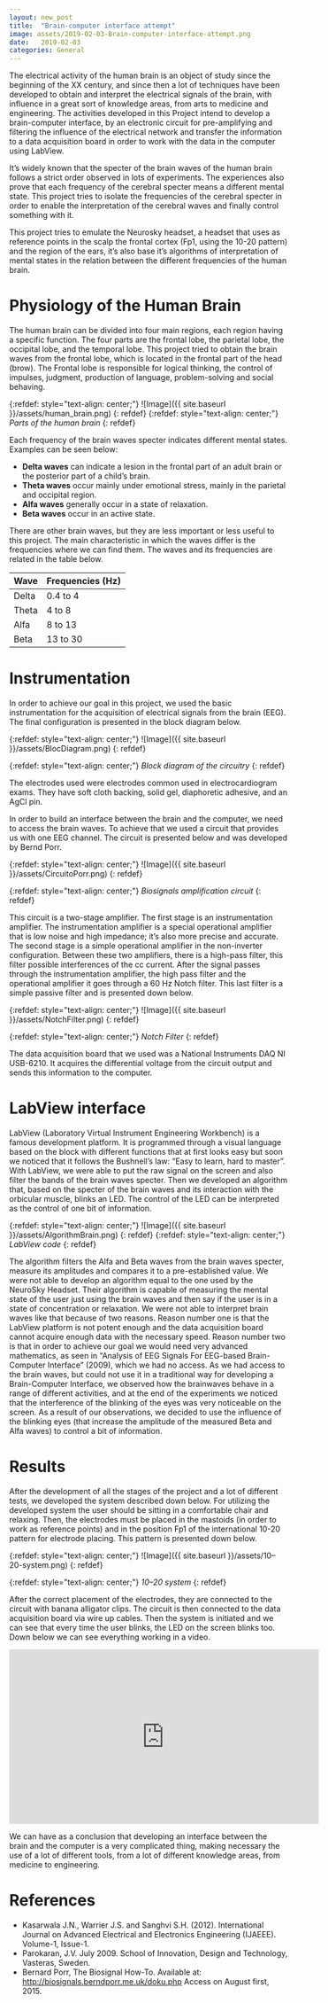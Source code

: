 ```yaml
---
layout: new_post
title:  "Brain-computer interface attempt"
image: assets/2019-02-03-Brain-computer-interface-attempt.png
date:   2019-02-03
categories: General
---
```

The electrical activity of the human brain is an object of study since the beginning of the XX century, and since then a lot of techniques have been developed to obtain and interpret the electrical signals of the brain, with influence in a great sort of knowledge areas, from arts to medicine and engineering. The activities developed in this Project intend to develop a brain-computer interface, by an electronic circuit for pre-amplifying and filtering the influence of the electrical network and transfer the information to a data acquisition board in order to work with the data in the computer using LabView.

It’s widely known that the specter of the brain waves of the human brain follows a strict order observed in lots of experiments. The experiences also prove that each frequency of the cerebral specter means a different mental state. This project tries to isolate the frequencies of the cerebral specter in order to enable the interpretation of the cerebral waves and finally control something with it.

This project tries to emulate the Neurosky headset, a headset that uses as reference points in the scalp the frontal cortex (Fp1, using the 10-20 pattern) and the region of the ears, it’s also base it’s algorithms of interpretation of mental states in the relation between the different frequencies of the human brain.

# Physiology of the Human Brain
The human brain can be divided into four main regions, each region having a specific function. The four parts are the frontal lobe, the parietal lobe, the occipital lobe, and the temporal lobe. This project tried to obtain the brain waves from the frontal lobe, which is located in the frontal part of the head (brow). The Frontal lobe is responsible for logical thinking, the control of impulses, judgment, production of language, problem-solving and social behaving.

{:refdef: style="text-align: center;"}
![Image]({{ site.baseurl }}/assets/human_brain.png)
{: refdef}
{:refdef: style="text-align: center;"}
*Parts of the human brain*
{: refdef}

Each frequency of the brain waves specter indicates different mental states. Examples can be seen below:

- **Delta waves** can indicate a lesion in the frontal part of an adult brain or the posterior part of a child’s brain.
- **Theta waves** occur mainly under emotional stress, mainly in the parietal and occipital region.
- **Alfa waves** generally occur in a state of relaxation.
- **Beta waves** occur in an active state.

There are other brain waves, but they are less important or less useful to this project. The main characteristic in which the waves differ is the frequencies where we can find them. The waves and its frequencies are related in the table below.

| Wave | Frequencies (Hz) |
|------|-----------------|
| Delta | 0.4 to 4 |
| Theta | 4 to 8 |
| Alfa  | 8 to 13 |
| Beta  | 13 to 30 |

# Instrumentation
In order to achieve our goal in this project, we used the basic instrumentation for the acquisition of electrical signals from the brain (EEG). The final configuration is presented in the block diagram below.

{:refdef: style="text-align: center;"}
![Image]({{ site.baseurl }}/assets/BlocDiagram.png)
{: refdef}

{:refdef: style="text-align: center;"}
*Block diagram of the circuitry*
{: refdef}

The electrodes used were electrodes common used in electrocardiogram exams. They have soft cloth backing, solid gel, diaphoretic adhesive, and an AgCl pin.

In order to build an interface between the brain and the computer, we need to access the brain waves. To achieve that we used a circuit that provides us with one EEG channel. The circuit is presented below and was developed by Bernd Porr.

{:refdef: style="text-align: center;"}
![Image]({{ site.baseurl }}/assets/CircuitoPorr.png)
{: refdef}

{:refdef: style="text-align: center;"}
*Biosignals amplification circuit*
{: refdef}

This circuit is a two-stage amplifier. The first stage is an instrumentation amplifier. The instrumentation amplifier is a special operational amplifier that is low noise and high impedance; it’s also more precise and accurate. The second stage is a simple operational amplifier in the non-inverter configuration. Between these two amplifiers, there is a high-pass filter, this filter possible interferences of the cc current. After the signal passes through the instrumentation amplifier, the high pass filter and the operational amplifier it goes through a 60 Hz Notch filter. This last filter is a simple passive filter and is presented down below.

{:refdef: style="text-align: center;"}
![Image]({{ site.baseurl }}/assets/NotchFilter.png)
{: refdef}

{:refdef: style="text-align: center;"}
*Notch Filter*
{: refdef}

The data acquisition board that we used was a National Instruments DAQ NI USB-6210. It acquires the differential voltage from the circuit output and sends this information to the computer.

# LabView interface
LabView (Laboratory Virtual Instrument Engineering Workbench) is a famous development platform. It is programmed through a visual language based on the block with different functions that at first looks easy but soon we noticed that it follows the Bushnell’s law: “Easy to learn, hard to master”. With LabView, we were able to put the raw signal on the screen and also filter the bands of the brain waves specter. Then we developed an algorithm that, based on the specter of the brain waves and its interaction with the orbicular muscle, blinks an LED. The control of the LED can be interpreted as the control of one bit of information.

{:refdef: style="text-align: center;"}
![Image]({{ site.baseurl }}/assets/AlgorithmBrain.png)
{: refdef}
{:refdef: style="text-align: center;"}
*LabView code*
{: refdef}

The algorithm filters the Alfa and Beta waves from the brain waves specter, measure its amplitudes and compares it to a pre-established value. We were not able to develop an algorithm equal to the one used by the NeuroSky Headset. Their algorithm is capable of measuring the mental state of the user just using the brain waves and then say if the user is in a state of concentration or relaxation. We were not able to interpret brain waves like that because of two reasons. Reason number one is that the LabView platform is not potent enough and the data acquisition board cannot acquire enough data with the necessary speed. Reason number two is that in order to achieve our goal we would need very advanced mathematics, as seen in “Analysis of EEG Signals For EEG-based Brain-Computer Interface” (2009), which we had no access. As we had access to the brain waves, but could not use it in a traditional way for developing a Brain-Computer Interface, we observed how the brainwaves behave in a range of different activities, and at the end of the experiments we noticed that the interference of the blinking of the eyes was very noticeable on the screen. As a result of our observations, we decided to use the influence of the blinking eyes (that increase the amplitude of the measured Beta and Alfa waves) to control a bit of information.

# Results
After the development of all the stages of the project and a lot of different tests, we developed the system described down below. For utilizing the developed system the user should be sitting in a comfortable chair and relaxing. Then, the electrodes must be placed in the mastoids (in order to work as reference points) and in the position Fp1 of the international 10-20 pattern for electrode placing. This pattern is presented down below.

{:refdef: style="text-align: center;"}
![Image]({{ site.baseurl }}/assets/10–20-system.png)
{: refdef}

{:refdef: style="text-align: center;"}
*10–20 system*
{: refdef}


After the correct placement of the electrodes, they are connected to the circuit with banana alligator clips. The circuit is then connected to the data acquisition board via wire up cables. Then the system is initiated and we can see that every time the user blinks, the LED on the screen blinks too. Down below we can see everything working in a video.

<div style="text-align: center;">
  <iframe
    width="560"
    height="315"
    src="https://www.youtube.com/embed/dTweEK7sa2A?si=RemIVlSv-2Uks_sH"
    title="YouTube video player"
    frameborder="0"
    allow="accelerometer; autoplay; clipboard-write; encrypted-media; gyroscope; picture-in-picture; web-share"
    referrerpolicy="strict-origin-when-cross-origin"
    allowfullscreen>
  </iframe>
</div>

We can have as a conclusion that developing an interface between the brain and the computer is a very complicated thing, making necessary the use of a lot of different tools, from a lot of different knowledge areas, from medicine to engineering.

# References
- Kasarwala J.N., Warrier J.S. and Sanghvi S.H. (2012). International Journal on Advanced Electrical and Electronics Engineering (IJAEEE). Volume-1, Issue-1.
- Parokaran, J.V. July 2009. School of Innovation, Design and Technology, Vasteras, Sweden.
- Bernard Porr, The Biosignal How-To. Available at: <http://biosignals.berndporr.me.uk/doku.php> Access on August first, 2015.

